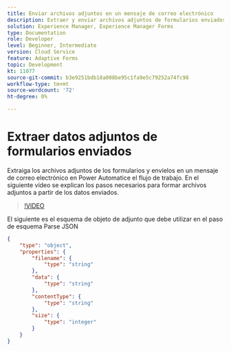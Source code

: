 ```yaml
---
title: Enviar archivos adjuntos en un mensaje de correo electrónico
description: Extraer y enviar archivos adjuntos de formularios enviados en un mensaje de correo electrónico mediante la automatización del flujo de trabajo
solution: Experience Manager, Experience Manager Forms
type: Documentation
role: Developer
level: Beginner, Intermediate
version: Cloud Service
feature: Adaptive Forms
topic: Development
kt: 11077
source-git-commit: b3e9251bdb18a008be95c1fa9e5c79252a74fc98
workflow-type: tm+mt
source-wordcount: '72'
ht-degree: 0%

---
```


# Extraer datos adjuntos de formularios enviados

Extraiga los archivos adjuntos de los formularios y envíelos en un mensaje de correo electrónico en Power Automatice el flujo de trabajo.
En el siguiente vídeo se explican los pasos necesarios para formar archivos adjuntos a partir de los datos enviados.
>[!VIDEO](https://video.tv.adobe.com/v/3409017?quality=12&learn=on)

El siguiente es el esquema de objeto de adjunto que debe utilizar en el paso de esquema Parse JSON

```json
{
    "type": "object",
    "properties": {
        "filename": {
            "type": "string"
        },
        "data": {
            "type": "string"
        },
        "contentType": {
            "type": "string"
        },
        "size": {
            "type": "integer"
        }
    }
}
```
